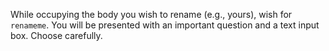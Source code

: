 While occupying the body you wish to rename (e.g., yours), wish for `renameme`. You will be presented with an important question and a text input box. Choose carefully.

